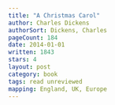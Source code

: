 ```yaml
---
title: "A Christmas Carol"
author: Charles Dickens
authorSort: Dickens, Charles
pageCount: 184
date: 2014-01-01
written: 1843
stars: 4
layout: post
category: book
tags: read unreviewed
mapping: England, UK, Europe
---
```

